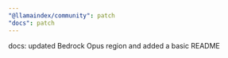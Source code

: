 ```yaml
---
"@llamaindex/community": patch
"docs": patch
---
```


docs: updated Bedrock Opus region and added a basic README
